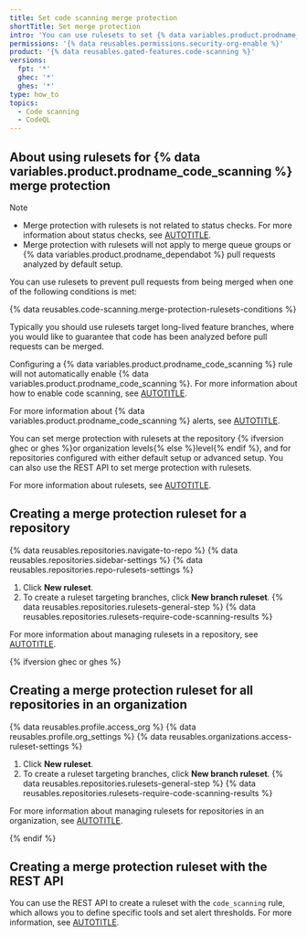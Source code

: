 ```yaml
---
title: Set code scanning merge protection
shortTitle: Set merge protection
intro: 'You can use rulesets to set {% data variables.product.prodname_code_scanning %} merge protection for pull requests.'
permissions: '{% data reusables.permissions.security-org-enable %}'
product: '{% data reusables.gated-features.code-scanning %}'
versions:
  fpt: '*'
  ghec: '*'
  ghes: '*'
type: how_to
topics:
  - Code scanning
  - CodeQL
---
```


## About using rulesets for {% data variables.product.prodname_code_scanning %} merge protection

> [!NOTE]
> * Merge protection with rulesets is not related to status checks. For more information about status checks, see [AUTOTITLE](/pull-requests/collaborating-with-pull-requests/collaborating-on-repositories-with-code-quality-features/about-status-checks).
> * Merge protection with rulesets will not apply to merge queue groups or {% data variables.product.prodname_dependabot %} pull requests analyzed by default setup.

You can use rulesets to prevent pull requests from being merged when one of the following conditions is met:

{% data reusables.code-scanning.merge-protection-rulesets-conditions %}

Typically you should use rulesets target long-lived feature branches, where you would like to guarantee that code has been analyzed before pull requests can be merged.

Configuring a {% data variables.product.prodname_code_scanning %} rule will not automatically enable {% data variables.product.prodname_code_scanning %}. For more information about how to enable code scanning, see [AUTOTITLE](/code-security/code-scanning/enabling-code-scanning/configuring-default-setup-for-code-scanning).

For more information about {% data variables.product.prodname_code_scanning %} alerts, see [AUTOTITLE](/code-security/code-scanning/managing-code-scanning-alerts/about-code-scanning-alerts).

You can set merge protection with rulesets at the repository {% ifversion ghec or ghes %}or organization levels{% else %}level{% endif %}, and for repositories configured with either default setup or advanced setup. You can also use the REST API to set merge protection with rulesets.

For more information about rulesets, see [AUTOTITLE](/repositories/configuring-branches-and-merges-in-your-repository/managing-rulesets/about-rulesets).

## Creating a merge protection ruleset for a repository

{% data reusables.repositories.navigate-to-repo %}
{% data reusables.repositories.sidebar-settings %}
{% data reusables.repositories.repo-rulesets-settings %}
1. Click **New ruleset**.
1. To create a ruleset targeting branches, click **New branch ruleset**.
{% data reusables.repositories.rulesets-general-step %}
{% data reusables.repositories.rulesets-require-code-scanning-results %}

For more information about managing rulesets in a repository, see [AUTOTITLE](/repositories/configuring-branches-and-merges-in-your-repository/managing-rulesets/).

{% ifversion ghec or ghes %}

## Creating a merge protection ruleset for all repositories in an organization

{% data reusables.profile.access_org %}
{% data reusables.profile.org_settings %}
{% data reusables.organizations.access-ruleset-settings %}
1. Click **New ruleset**.
1. To create a ruleset targeting branches, click **New branch ruleset**.
{% data reusables.repositories.rulesets-general-step %}
{% data reusables.repositories.rulesets-require-code-scanning-results %}

For more information about managing rulesets for repositories in an organization, see [AUTOTITLE](/organizations/managing-organization-settings/managing-rulesets-for-repositories-in-your-organization).

{% endif %}

## Creating a merge protection ruleset with the REST API

You can use the REST API to create a ruleset with the `code_scanning` rule, which allows you to define specific tools and set alert thresholds. For more information, see [AUTOTITLE](/rest/repos/rules?apiVersion=2022-11-28#create-a-repository-ruleset).
